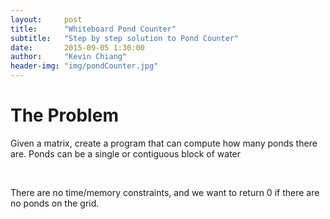 ```yaml
---
layout:     post
title:      "Whiteboard Pond Counter"
subtitle:   "Step by step solution to Pond Counter"
date:       2015-09-05 1:30:00
author:     "Kevin Chiang"
header-img: "img/pondCounter.jpg"
---
```


<h1>The Problem</h1>
<p>Given a matrix, create a program that can compute how many
ponds there are. Ponds can be a single or contiguous block of water</p><br/>
<p>There are no time/memory constraints, and we want to return 0 if there are no
ponds on the grid.</p>
